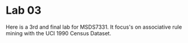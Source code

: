 # Lab 03

Here is a 3rd and final lab for MSDS7331.  It focus's on associative rule mining with the UCI 1990 Census Dataset.
